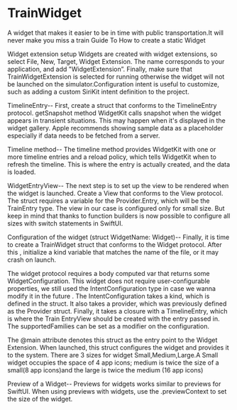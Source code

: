 # TrainWidget
A widget that makes it easier to be in time with public transportation.It will never make you miss a train
Guide To How to create a static Widget

Widget extension setup
Widgets are created with widget extensions, so select File, New, Target, Widget Extension. The name corresponds to your application, and add "WidgetExtension”.
Finally, make sure that TrainWidgetExtension is selected for running otherwise the widget will not be launched on the simulator.Configuration intent is useful to customize, such as adding a custom SiriKit intent definition to the project.

TimelineEntry--
First, create a  struct that conforms to the TimelineEntry protocol.
getSnapshot method
WidgetKit calls snapshot when the widget appears in transient situations. This may happen when it's displayed in the widget gallery. Apple recommends showing sample data as a placeholder especially if data needs to be fetched from a server.

Timeline method--
The timeline method provides WidgetKit with one or more timeline entries and a reload policy, which tells WidgetKit when to refresh the timeline. This is where the entry is actually created, and the data is loaded.

WidgetEntryView--
The next step is to set up the view to be rendered when the widget is launched. Create a View that conforms to the View protocol.
The struct requires a variable for the Provider.Entry, which will be the TrainEntry type. The view in our case  is configured only for small size. But keep in mind that thanks to function builders is now possible to configure all sizes with switch statements in SwiftUI.

Configuration of the widget (struct WidgetName: Widget)--
Finally, it is time to create a TrainWidget struct that conforms to the Widget protocol. After this , initialize a kind variable that matches the name of the file, or it may crash on launch.

The widget protocol requires a body computed var that returns some WidgetConfiguration. This widget does not require user-configurable properties, we still used the IntentConfiguration type in case we wanna modify it in the future . The IntentConfiguration takes a kind, which is defined in the struct. It also takes a provider, which was previously defined as the Provider struct. Finally, it takes a closure with a TimelineEntry, which is where the Train EntryView should be created with the entry passed in. The supportedFamilies can be set as a modifier on the configuration.

The @main attribute denotes this struct as the entry point to the Widget Extension. When launched, this struct configures the widget and provides it to the system.
There are 3 sizes for widget Small,Medium,Large.A Small widget occupies the space of 4 app icons; medium is twice the size of a small(8 app icons)and the large is twice the medium (16 app icons)

Preview of a Widget--
Previews for widgets works similar to previews for SwiftUI. When using previews with widgets, use the .previewContext to set the size of the widget.


